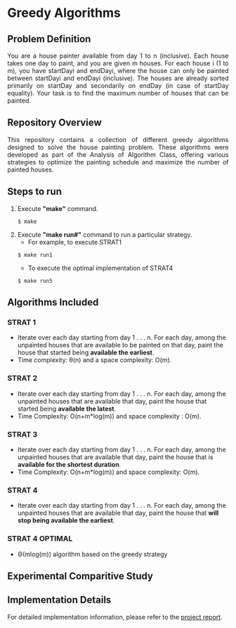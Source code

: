# Greedy Algorithms
## Problem Definition
<div align="justify">
You are a house painter available from day 1 to n (inclusive). Each house takes one day to paint, and you are given m houses. For each house i (1 to m), you have startDayi and endDayi, where the house can only be painted between startDayi and endDayi (inclusive). The houses are already sorted primarily on startDay and secondarily on endDay (in case of startDay equality). Your task is to find the maximum number of houses that can be painted.
</div>

## Repository Overview
<div align="justify">
This repository contains a collection of different greedy algorithms designed to solve the house painting problem. These algorithms were developed as part of the Analysis of Algorithm Class, offering various strategies to optimize the painting schedule and maximize the number of painted houses.
</div>

## Steps to run
1. Execute **"make"** command.
   ```
   $ make
   ```
2. Execute **"make run#"** command to run a particular strategy.
   - For example, to execute STRAT1
   ```
   $ make run1
   ```
   - To execute the optimal implementation of STRAT4
   ```
   $ make run5
   ```
   
## Algorithms Included
### STRAT 1
- Iterate over each day starting from day 1 . . . n. For each day, among the 
unpainted houses that are available to be painted on that day, paint the house 
that started being **available the earliest**.
- Time complexity: θ(n) and a space complexity: O(m).

### STRAT 2
- Iterate over each day starting from day 1 . . . n. For each day, among the 
unpainted houses that are available that day, paint the house that started being 
**available the latest**.
- Time Complexity: O(n+m*log(m)) and space complexity : O(m).

### STRAT 3
- Iterate over each day starting from day 1 . . . n. For each day, among the unpainted 
houses that are available that day, paint the house that is **available for the shortest 
duration**.
- Time Complexity: O(n+m*log(m)) and space complexity: O(m).

### STRAT 4
- Iterate over each day starting from day 1 . . . n. For each day, among the 
unpainted houses that are available that day, paint the house that **will stop 
being available the earliest**.

### STRAT 4 OPTIMAL
- Θ(mlog(m)) algorithm based on the greedy strategy

## Experimental Comparitive Study

## Implementation Details
For detailed implementation information, please refer to the [project report](AssignmentReport.pdf).


